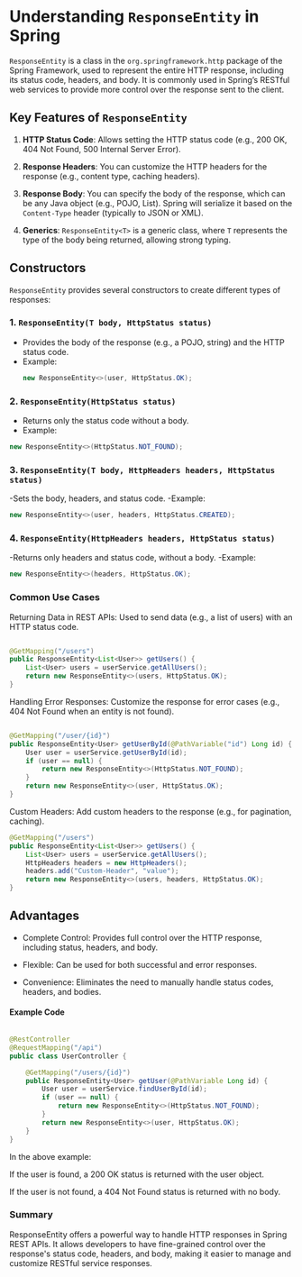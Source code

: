 # Understanding `ResponseEntity` in Spring

`ResponseEntity` is a class in the `org.springframework.http` package of the Spring Framework, used to represent the entire HTTP response, including its status code, headers, and body. It is commonly used in Spring’s RESTful web services to provide more control over the response sent to the client.

## Key Features of `ResponseEntity`
1. **HTTP Status Code**: Allows setting the HTTP status code (e.g., 200 OK, 404 Not Found, 500 Internal Server Error).

2. **Response Headers**: You can customize the HTTP headers for the response (e.g., content type, caching headers).

3. **Response Body**: You can specify the body of the response, which can be any Java object (e.g., POJO, List). Spring will serialize it based on the `Content-Type` header (typically to JSON or XML).

4. **Generics**: `ResponseEntity<T>` is a generic class, where `T` represents the type of the body being returned, allowing strong typing.

## Constructors
`ResponseEntity` provides several constructors to create different types of responses:

### 1. `ResponseEntity(T body, HttpStatus status)`
- Provides the body of the response (e.g., a POJO, string) and the HTTP status code.
- Example:
  ```java
  new ResponseEntity<>(user, HttpStatus.OK);
  ```
### 2. `ResponseEntity(HttpStatus status)`
- Returns only the status code without a body.
- Example:
```java
new ResponseEntity<>(HttpStatus.NOT_FOUND);
```
### 3. `ResponseEntity(T body, HttpHeaders headers, HttpStatus status)`
-Sets the body, headers, and status code.
-Example:
```java
new ResponseEntity<>(user, headers, HttpStatus.CREATED);
```
### 4. `ResponseEntity(HttpHeaders headers, HttpStatus status)`
-Returns only headers and status code, without a body.
-Example:
```java
new ResponseEntity<>(headers, HttpStatus.OK);
```

### Common Use Cases
Returning Data in REST APIs: Used to send data (e.g., a list of users) with an HTTP status code.

```java

@GetMapping("/users")
public ResponseEntity<List<User>> getUsers() {
    List<User> users = userService.getAllUsers();
    return new ResponseEntity<>(users, HttpStatus.OK);
}
```

Handling Error Responses: Customize the response for error cases (e.g., 404 Not Found when an entity is not found).

```java

@GetMapping("/user/{id}")
public ResponseEntity<User> getUserById(@PathVariable("id") Long id) {
    User user = userService.getUserById(id);
    if (user == null) {
        return new ResponseEntity<>(HttpStatus.NOT_FOUND);
    }
    return new ResponseEntity<>(user, HttpStatus.OK);
}
```

Custom Headers: Add custom headers to the response (e.g., for pagination, caching).

```java
@GetMapping("/users")
public ResponseEntity<List<User>> getUsers() {
    List<User> users = userService.getAllUsers();
    HttpHeaders headers = new HttpHeaders();
    headers.add("Custom-Header", "value");
    return new ResponseEntity<>(users, headers, HttpStatus.OK);
}
```
## Advantages
- Complete Control: Provides full control over the HTTP response, including status, headers, and body.

- Flexible: Can be used for both successful and error responses.

- Convenience: Eliminates the need to manually handle status codes, headers, and bodies.

#### Example Code
```java

@RestController
@RequestMapping("/api")
public class UserController {

    @GetMapping("/users/{id}")
    public ResponseEntity<User> getUser(@PathVariable Long id) {
        User user = userService.findUserById(id);
        if (user == null) {
            return new ResponseEntity<>(HttpStatus.NOT_FOUND);
        }
        return new ResponseEntity<>(user, HttpStatus.OK);
    }
}
```
In the above example:

If the user is found, a 200 OK status is returned with the user object.

If the user is not found, a 404 Not Found status is returned with no body.

### Summary
ResponseEntity offers a powerful way to handle HTTP responses in Spring REST APIs.
It allows developers to have fine-grained control over the response's status code, headers, and body, making it easier to manage and customize RESTful service responses.
